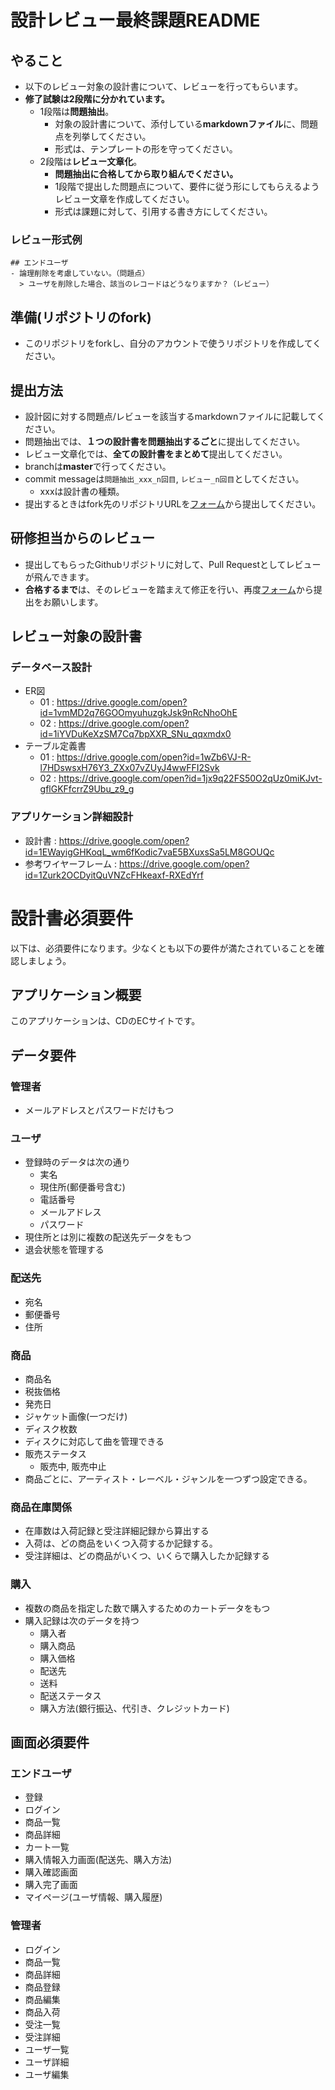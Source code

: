 # 設計レビュー最終課題README
## やること
- 以下のレビュー対象の設計書について、レビューを行ってもらいます。
- **修了試験は2段階に分かれています。**
  - 1段階は**問題抽出**。
    - 対象の設計書について、添付している**markdownファイル**に、問題点を列挙してください。
    - 形式は、テンプレートの形を守ってください。
   - 2段階は**レビュー文章化**。
      - **問題抽出に合格してから取り組んでください。**
      - 1段階で提出した問題点について、要件に従う形にしてもらえるようレビュー文章を作成してください。
      - 形式は課題に対して、引用する書き方にしてください。

### レビュー形式例
```
## エンドユーザ
- 論理削除を考慮していない。（問題点）
  > ユーザを削除した場合、該当のレコードはどうなりますか？（レビュー）
```

## 準備(リポジトリのfork)
- このリポジトリをforkし、自分のアカウントで使うリポジトリを作成してください。

## 提出方法
- 設計図に対する問題点/レビューを該当するmarkdownファイルに記載してください。
- 問題抽出では、**１つの設計書を問題抽出するごと**に提出してください。
- レビュー文章化では、**全ての設計書をまとめて**提出してください。
- branchは**master**で行ってください。
- commit messageは`問題抽出_xxx_n回目`, `レビュー_n回目`としてください。
    - xxxは設計書の種類。
- 提出するときはfork先のリポジトリURLを[フォーム](https://forms.gle/DXSfWbYKxQH3hegG9)から提出してください。

## 研修担当からのレビュー
- 提出してもらったGithubリポジトリに対して、Pull Requestとしてレビューが飛んできます。
- **合格するまで**は、そのレビューを踏まえて修正を行い、再度[フォーム](https://forms.gle/DXSfWbYKxQH3hegG9)から提出をお願いします。

## レビュー対象の設計書
### データベース設計
- ER図
  - 01 : https://drive.google.com/open?id=1vmMD2q76GOOmyuhuzgkJsk9nRcNhoOhE
  - 02 : https://drive.google.com/open?id=1iYVDuKeXzSM7Cq7bpXXR_SNu_qqxmdx0
- テーブル定義書
  - 01 : https://drive.google.com/open?id=1wZb6VJ-R-l7HDswsxH76Y3_ZXx07vZUyJ4wwFFI2Svk
  - 02 : https://drive.google.com/open?id=1jx9q22FS50O2qUz0miKJvt-gflGKFfcrrZ9Ubu_z9_g
  
### アプリケーション詳細設計
- 設計書 : https://drive.google.com/open?id=1EWayigGHKoqL_wm6fKodic7vaE5BXuxsSa5LM8GOUQc
- 参考ワイヤーフレーム : https://drive.google.com/open?id=1Zurk2OCDyitQuVNZcFHkeaxf-RXEdYrf

# 設計書必須要件
以下は、必須要件になります。少なくとも以下の要件が満たされていることを確認しましょう。

## アプリケーション概要
このアプリケーションは、CDのECサイトです。

## データ要件
### 管理者
- メールアドレスとパスワードだけもつ

### ユーザ
- 登録時のデータは次の通り
	- 実名
	- 現住所(郵便番号含む)
	- 電話番号
	- メールアドレス
	- パスワード
- 現住所とは別に複数の配送先データをもつ
- 退会状態を管理する

### 配送先
- 宛名
- 郵便番号
- 住所

### 商品
- 商品名
- 税抜価格
- 発売日
- ジャケット画像(一つだけ)
- ディスク枚数
- ディスクに対応して曲を管理できる
- 販売ステータス
	- 販売中, 販売中止
- 商品ごとに、アーティスト・レーベル・ジャンルを一つずつ設定できる。

### 商品在庫関係
- 在庫数は入荷記録と受注詳細記録から算出する
- 入荷は、どの商品をいくつ入荷するか記録する。
- 受注詳細は、どの商品がいくつ、いくらで購入したか記録する

### 購入
- 複数の商品を指定した数で購入するためのカートデータをもつ
- 購入記録は次のデータを持つ
	- 購入者
	- 購入商品
	- 購入価格
	- 配送先
	- 送料
	- 配送ステータス
	- 購入方法(銀行振込、代引き、クレジットカード)

## 画面必須要件
### エンドユーザ
- 登録
- ログイン
- 商品一覧
- 商品詳細
- カート一覧
- 購入情報入力画面(配送先、購入方法)
- 購入確認画面
- 購入完了画面
- マイページ(ユーザ情報、購入履歴)

### 管理者
- ログイン
- 商品一覧
- 商品詳細
- 商品登録
- 商品編集
- 商品入荷
- 受注一覧
- 受注詳細
- ユーザ一覧
- ユーザ詳細
- ユーザ編集